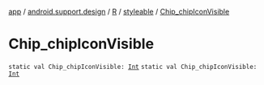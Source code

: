 [app](../../../index.md) / [android.support.design](../../index.md) / [R](../index.md) / [styleable](index.md) / [Chip_chipIconVisible](./-chip_chip-icon-visible.md)

# Chip_chipIconVisible

`static val Chip_chipIconVisible: `[`Int`](https://kotlinlang.org/api/latest/jvm/stdlib/kotlin/-int/index.html)
`static val Chip_chipIconVisible: `[`Int`](https://kotlinlang.org/api/latest/jvm/stdlib/kotlin/-int/index.html)